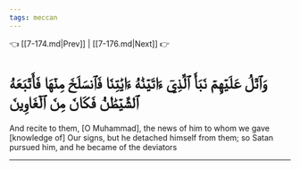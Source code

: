 ```yaml
---
tags: meccan
---
```


👈 [[7-174.md|Prev]] | [[7-176.md|Next]] 👉

# وَٱتۡلُ عَلَيۡهِمۡ نَبَأَ ٱلَّذِيٓ ءَاتَيۡنَٰهُ ءَايَٰتِنَا فَٱنسَلَخَ مِنۡهَا فَأَتۡبَعَهُ ٱلشَّيۡطَٰنُ فَكَانَ مِنَ ٱلۡغَاوِينَ

And recite to them, [O Muhammad], the news of him to whom we gave [knowledge of] Our signs, but he detached himself from them; so Satan pursued him, and he became of the deviators

---

